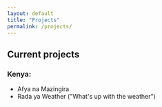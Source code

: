 ```yaml
---
layout: default
title: "Projects"
permalink: /projects/
---
```


## Current projects

### Kenya:
- Afya na Mazingira
- Rada ya Weather ("What's up with the weather")